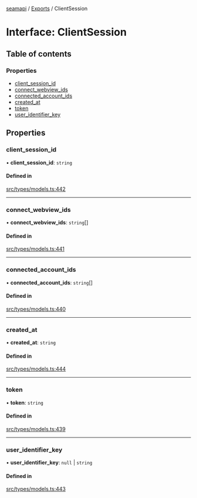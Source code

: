 [seamapi](../README.md) / [Exports](../modules.md) / ClientSession

# Interface: ClientSession

## Table of contents

### Properties

- [client\_session\_id](ClientSession.md#client_session_id)
- [connect\_webview\_ids](ClientSession.md#connect_webview_ids)
- [connected\_account\_ids](ClientSession.md#connected_account_ids)
- [created\_at](ClientSession.md#created_at)
- [token](ClientSession.md#token)
- [user\_identifier\_key](ClientSession.md#user_identifier_key)

## Properties

### client\_session\_id

• **client\_session\_id**: `string`

#### Defined in

[src/types/models.ts:442](https://github.com/seamapi/javascript/blob/main/src/types/models.ts#L442)

___

### connect\_webview\_ids

• **connect\_webview\_ids**: `string`[]

#### Defined in

[src/types/models.ts:441](https://github.com/seamapi/javascript/blob/main/src/types/models.ts#L441)

___

### connected\_account\_ids

• **connected\_account\_ids**: `string`[]

#### Defined in

[src/types/models.ts:440](https://github.com/seamapi/javascript/blob/main/src/types/models.ts#L440)

___

### created\_at

• **created\_at**: `string`

#### Defined in

[src/types/models.ts:444](https://github.com/seamapi/javascript/blob/main/src/types/models.ts#L444)

___

### token

• **token**: `string`

#### Defined in

[src/types/models.ts:439](https://github.com/seamapi/javascript/blob/main/src/types/models.ts#L439)

___

### user\_identifier\_key

• **user\_identifier\_key**: ``null`` \| `string`

#### Defined in

[src/types/models.ts:443](https://github.com/seamapi/javascript/blob/main/src/types/models.ts#L443)
